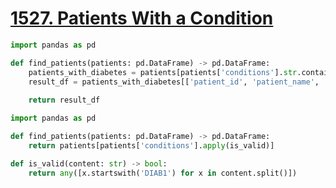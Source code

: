 # [1527. Patients With a Condition](https://leetcode.com/problems/patients-with-a-condition)

```python
import pandas as pd

def find_patients(patients: pd.DataFrame) -> pd.DataFrame:
    patients_with_diabetes = patients[patients['conditions'].str.contains(r'\bDIAB1')]
    result_df = patients_with_diabetes[['patient_id', 'patient_name', 'conditions']]
    
    return result_df
```

```python
import pandas as pd

def find_patients(patients: pd.DataFrame) -> pd.DataFrame:
    return patients[patients['conditions'].apply(is_valid)]

def is_valid(content: str) -> bool:
    return any([x.startswith('DIAB1') for x in content.split()])
```

